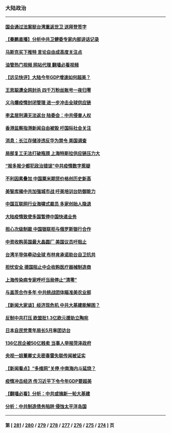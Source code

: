 ### 大陆政治
---
#### [国会通过法案挺台湾重返世卫 送拜登签字](../../pages/ncid277/n13722043.md?04280845) 
#### [【秦鹏直播】分析中共卫健委专家内部讲话记录](../../pages/ncid277/n13722036.md?04280845) 
#### [马斯克买下推特 言论自由成高度关注点](../../pages/ncid277/n13722017.md?04280845) 
#### [油管热门视频 网站代理 翻墙必看视频](http://209.222.30.114:81/youtube.html?04280845)
#### [【远见快评】大陆今年GDP增速如何超美？](../../pages/ncid277/n13721895.md?04280845) 
#### [王思聪遭全网封杀 四千万粉丝账号一夜归零](../../pages/ncid277/n13721941.md?04280845) 
#### [义乌爆疫情封闭管理 进一步冲击全球供应链](../../pages/ncid277/n13721924.md?04280845) 
#### [李孟居刑满无法返台 陆委会：中共侵害人权](../../pages/ncid277/n13721873.md?04280845) 
#### [香港监察指港新闻自由被毁 吁国际社会关注](../../pages/ncid277/n13721934.md?04280845) 
#### [消息：长江存储涉违反华为禁令 美国调查](../../pages/ncid277/n13721928.md?04280845) 
#### [局部复工无法打破瓶颈 上海特斯拉供应链压力大](../../pages/ncid277/n13721889.md?04280845) 
#### [“报多报少都犯政治错误”中共疫情数字惹疑](../../pages/ncid277/n13721920.md?04280845) 
#### [不利因素叠加 中国粟米期货价格创历史新高](../../pages/ncid277/n13721886.md?04280845) 
#### [美智库揭中共加强城市战 吁美培训台防御能力](../../pages/ncid277/n13721727.md?04280845) 
#### [中国互联网行业海啸式裁员 多家创始人隐退](../../pages/ncid277/n13721870.md?04280845) 
#### [大陆疫情致使多国暂停中国快递业务](../../pages/ncid277/n13721857.md?04280845) 
#### [担心次级制裁 中国银联拒与俄罗斯银行合作](../../pages/ncid277/n13721834.md?04280845) 
#### [中资收购英国最大晶圆厂 美国议员吁阻止](../../pages/ncid277/n13721835.md?04280845) 
#### [台湾半导体牵动全球 布林肯承诺助台自卫抗共](../../pages/ncid277/n13721693.md?04280845) 
#### [担忧安全 德国阻止中企收购医疗器械制造商](../../pages/ncid277/n13721809.md?04280845) 
#### [上海传染病专家呼吁当局停止“清零”](../../pages/ncid277/n13721825.md?04280845) 
#### [与盖茨合作多年 中共统战团体瞄准美农业部](../../pages/ncid277/n13721692.md?04280845) 
#### [【新闻大家谈】经济现危机 中共大基建能解困？](../../pages/ncid277/n13721784.md?04280845) 
#### [反制中共打压 欧盟批1.3亿欧元援助立陶宛](../../pages/ncid277/n13721708.md?04280845) 
#### [日本自民党青年局长5月率团访台](../../pages/ncid277/n13721655.md?04280845) 
#### [136亿民企被50亿贱卖 当事人举报菏泽政府](../../pages/ncid277/n13721636.md?04280845) 
#### [央视一姐董卿丈夫密春雷失联传闻被证实](../../pages/ncid277/n13721519.md?04280845) 
#### [【新闻看点】“多维网”关停 中南海内斗延烧？](../../pages/ncid277/n13721332.md?04280845) 
#### [疫情冲击经济 传习近平下令今年GDP要超美](../../pages/ncid277/n13721445.md?04280845) 
#### [【翻墙必看】分析：中共或搞新一轮大基建](../../pages/ncid277/n13721382.md?04280845) 
#### [分析：中共制造债务陷阱 侵蚀太平洋岛国](../../pages/ncid277/n13718976.md?04280845) 

---
#### 第 [ [281](./281.md?04280845) / [280](./280.md?04280845) / [279](./279.md?04280845) / [278](./278.md?04280845) / [277](./277.md?04280845) / [276](./276.md?04280845) / [275](./275.md?04280845) / [274](./274.md?04280845) ] 页
